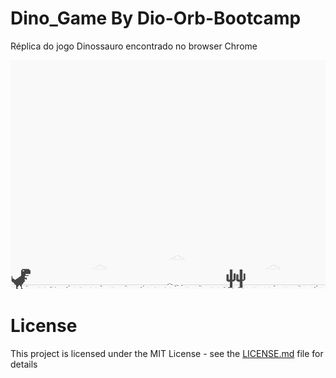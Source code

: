 # Dino_Game By Dio-Orb-Bootcamp
Réplica do jogo Dinossauro encontrado no browser Chrome

![screenshot](example.png?raw=true "screenshot")


# License
This project is licensed under the MIT License - see the [LICENSE.md](LICENSE.md) file for details
